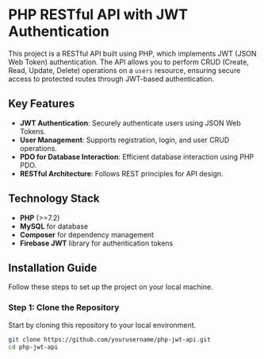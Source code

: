 # PHP RESTful API with JWT Authentication

This project is a RESTful API built using PHP, which implements JWT (JSON Web Token) authentication. The API allows you to perform CRUD (Create, Read, Update, Delete) operations on a `users` resource, ensuring secure access to protected routes through JWT-based authentication.

## Key Features

- **JWT Authentication**: Securely authenticate users using JSON Web Tokens.
- **User Management**: Supports registration, login, and user CRUD operations.
- **PDO for Database Interaction**: Efficient database interaction using PHP PDO.
- **RESTful Architecture**: Follows REST principles for API design.
  
## Technology Stack

- **PHP** (>=7.2)
- **MySQL** for database
- **Composer** for dependency management
- **Firebase JWT** library for authentication tokens

## Installation Guide

Follow these steps to set up the project on your local machine.

### Step 1: Clone the Repository

Start by cloning this repository to your local environment.

```bash
git clone https://github.com/yourusername/php-jwt-api.git
cd php-jwt-api
